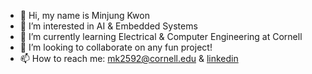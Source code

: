 - 👋 Hi, my name is Minjung Kwon
- 👀 I’m interested in AI & Embedded Systems
- 🌱 I’m currently learning Electrical & Computer Engineering at Cornell
- 💞️ I’m looking to collaborate on any fun project!
- 📫 How to reach me: mk2592@cornell.edu & [linkedin](https://www.linkedin.com/in/minjung-kwon/)
